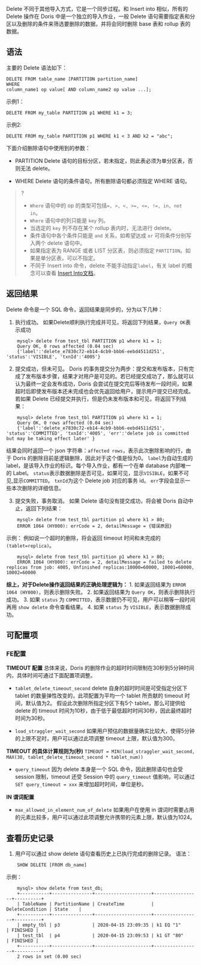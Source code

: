 Delete 不同于其他导入方式，它是一个同步过程。和 Insert into 相似，所有的 Delete 操作在 Doris 中是一个独立的导入作业，一般 Delete 语句需要指定表和分区以及删除的条件来筛选要删除的数据，并将会同时删除 base 表和 rollup 表的数据。

## 语法
主要的 Delete 语法如下：
```
DELETE FROM table_name [PARTITION partition_name]
WHERE
column_name1 op value[ AND column_name2 op value ...];
```

示例1：
```
DELETE FROM my_table PARTITION p1 WHERE k1 = 3;
```

示例2:
```
DELETE FROM my_table PARTITION p1 WHERE k1 < 3 AND k2 = "abc";
```

下面介绍删除语句中使用到的参数：
- PARTITION
Delete 语句的目标分区，若未指定，则此表必须为单分区表，否则无法 delete。

- WHERE
Delete 语句的条件语句，所有删除语句都必须指定 WHERE 语句。

>?
>- `Where` 语句中的 op 的类型可包括`=, >, <, >=, <=, !=, in, not in`。
>- `Where` 语句中的列只能是 `key` 列。
>-  当选定的 `key` 列不存在某个 rollup 表内时，无法进行 delete。
>-  条件语句中各个条件只能是 `and` 关系，如希望达成 `or` 可将条件分别写入两个 delete 语句中。
>- 如果指定表为 RANGE 或者 LIST 分区表，则必须指定 `PARTITION`。如果是单分区表，可以不指定。
>- 不同于 Insert into 命令，delete 不能手动指定`label`，有关 label 的概念可以查看 [Insert Into文档](./insert-into-manual.md)。

## 返回结果

Delete 命令是一个 SQL 命令，返回结果是同步的，分为以下几种：
1. 执行成功。
如果Delete顺利执行完成并可见，将返回下列结果，`Query OK`表示成功
```
	mysql> delete from test_tbl PARTITION p1 where k1 = 1;
    Query OK, 0 rows affected (0.04 sec)
    {'label':'delete_e7830c72-eb14-4cb9-bbb6-eebd4511d251', 'status':'VISIBLE', 'txnId':'4005'}
```
2. 提交成功，但未可见。
Doris 的事务提交分为两步：提交和发布版本，只有完成了发布版本步骤，结果才对用户是可见的。若已经提交成功了，那么就可以认为最终一定会发布成功，Doris 会尝试在提交完后等待发布一段时间，如果超时后即使发布版本还未完成也会优先返回给用户，提示用户提交已经完成。若如果 Delete 已经提交并执行，但是仍未发布版本和可见，将返回下列结果：
```
	mysql> delete from test_tbl PARTITION p1 where k1 = 1;
    Query OK, 0 rows affected (0.04 sec)
    {'label':'delete_e7830c72-eb14-4cb9-bbb6-eebd4511d251', 'status':'COMMITTED', 'txnId':'4005', 'err':'delete job is committed but may be taking effect later' }
```
结果会同时返回一个 json 字符串：`affected rows`，表示此次删除影响的行，由于 Doris 的删除目前是逻辑删除，因此对于这个值是恒为0。
`label`为自动生成的 label，是该导入作业的标识。每个导入作业，都有一个在单 database 内部唯一的 Label。
`status`表示数据删除是否可见，如果可见，显示`VISIBLE`，如果不可见,显示`COMMITTED`。
`txnId`为这个 Delete job 对应的事务 id。
`err`字段会显示一些本次删除的详细信息。
	
3. 提交失败，事务取消。
如果 Delete 语句没有提交成功，将会被 Doris 自动中止，返回下列结果：
```
	mysql> delete from test_tbl partition p1 where k1 > 80;
    ERROR 1064 (HY000): errCode = 2, detailMessage = {错误原因}
```
示例：
例如说一个超时的删除，将会返回 timeout 时间和未完成的`(tablet=replica)`。
```
	mysql> delete from test_tbl partition p1 where k1 > 80;
    ERROR 1064 (HY000): errCode = 2, detailMessage = failed to delete replicas from job: 4005, Unfinished replicas:10000=60000, 10001=60000, 10002=60000
```
**综上，对于Delete操作返回结果的正确处理逻辑为：**
	1. 如果返回结果为 `ERROR 1064 (HY000)`，则表示删除失败。
	2. 如果返回结果为 `Query OK`，则表示删除执行成功。
	3. 如果 `status` 为 `COMMITTED`，表示数据仍不可见，用户可以稍等一段时间再用 `show delete` 命令查看结果。
	4. 如果 `status` 为 `VISIBLE`，表示数据删除成功。

## 可配置项

### FE配置
**TIMEOUT 配置**
总体来说，Doris 的删除作业的超时时间限制在30秒到5分钟时间内，具体时间可通过下面配置项调整。
- `tablet_delete_timeout_second`
delete 自身的超时时间是可受指定分区下 tablet 的数量弹性改变的，此项配置为平均一个 tablet 所贡献的 timeout 时间，默认值为2。
假设此次删除所指定分区下有5个 tablet，那么可提供给 delete 的 timeout 时间为10秒，由于低于最低超时时间30秒，因此最终超时时间为30秒。
   
- `load_straggler_wait_second`
如果用户预估的数据量确实比较大，使得5分钟的上限不足时，用户可以通过此项调整 timeout 上限，默认值为300。
  
**TIMEOUT 的具体计算规则为(秒)**
`TIMEOUT = MIN(load_straggler_wait_second, MAX(30, tablet_delete_timeout_second * tablet_num))`
  
- `query_timeout`
因为 delete 本身是一个 SQL 命令，因此删除语句也会受 session 限制，timeout 还受 Session 中的 `query_timeout` 值影响，可以通过 `SET query_timeout = xxx` 来增加超时时间，单位是秒。
  
**IN 谓词配置**
- `max_allowed_in_element_num_of_delete`
如果用户在使用 in 谓词时需要占用的元素比较多，用户可以通过此项调整允许携带的元素上限，默认值为1024。
   
## 查看历史记录
1. 用户可以通过 show delete 语句查看历史上已执行完成的删除记录。
语法：
```
	SHOW DELETE [FROM db_name]
```
示例：
```
	mysql> show delete from test_db;
	+-----------+---------------+---------------------+-----------------+----------+
	| TableName | PartitionName | CreateTime          | DeleteCondition | State    |
	+-----------+---------------+---------------------+-----------------+----------+
	| empty_tbl | p3            | 2020-04-15 23:09:35 | k1 EQ "1"       | FINISHED |
	| test_tbl  | p4            | 2020-04-15 23:09:53 | k1 GT "80"      | FINISHED |
	+-----------+---------------+---------------------+-----------------+----------+
	2 rows in set (0.00 sec)
```
	
